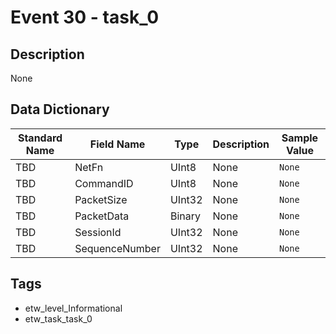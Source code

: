 # Event 30 - task_0

## Description
None

## Data Dictionary
|Standard Name|Field Name|Type|Description|Sample Value|
|---|---|---|---|---|
|TBD|NetFn|UInt8|None|`None`|
|TBD|CommandID|UInt8|None|`None`|
|TBD|PacketSize|UInt32|None|`None`|
|TBD|PacketData|Binary|None|`None`|
|TBD|SessionId|UInt32|None|`None`|
|TBD|SequenceNumber|UInt32|None|`None`|

## Tags
* etw_level_Informational
* etw_task_task_0